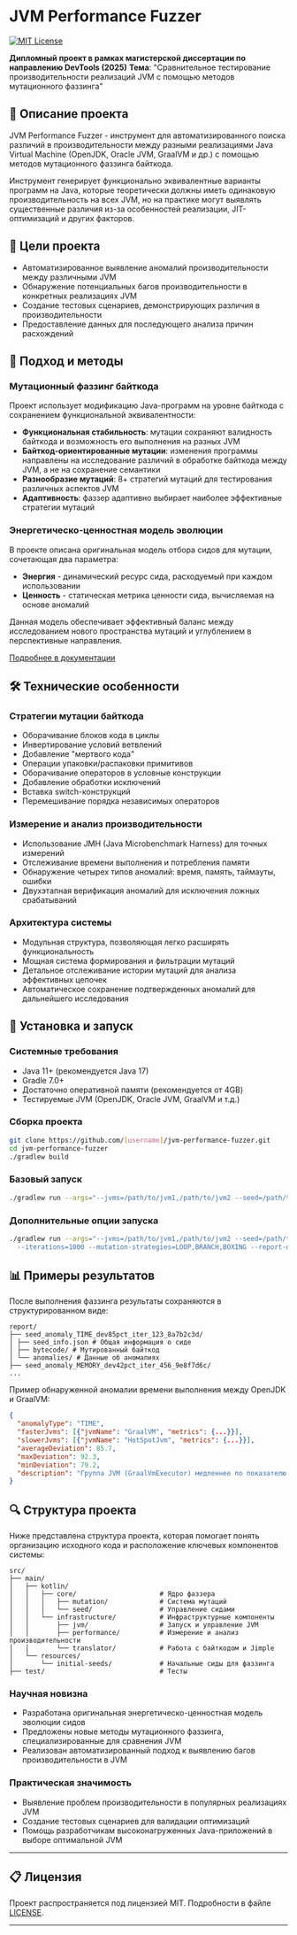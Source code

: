 # JVM Performance Fuzzer

[![MIT License](https://img.shields.io/badge/License-MIT-green.svg)](https://choosealicense.com/licenses/mit/)

**Дипломный проект в рамках магистерской диссертации по направлению DevTools (2025)**
**Тема**: "Сравнительное тестирование производительности реализаций JVM с помощью методов мутационного фаззинга"

## 📖 Описание проекта

JVM Performance Fuzzer - инструмент для автоматизированного поиска различий в производительности между разными реализациями Java Virtual Machine (OpenJDK, Oracle JVM, GraalVM и др.) с помощью методов мутационного фаззинга байткода.

Инструмент генерирует функционально эквивалентные варианты программ на Java, которые теоретически должны иметь одинаковую производительность на всех JVM, но на практике могут выявлять существенные различия из-за особенностей реализации, JIT-оптимизаций и других факторов.

## 🎯 Цели проекта

- Автоматизированное выявление аномалий производительности между различными JVM
- Обнаружение потенциальных багов производительности в конкретных реализациях JVM
- Создание тестовых сценариев, демонстрирующих различия в производительности
- Предоставление данных для последующего анализа причин расхождений

## 🧠 Подход и методы

### Мутационный фаззинг байткода

Проект использует модификацию Java-программ на уровне байткода с сохранением функциональной эквивалентности:

- **Функциональная стабильность**: мутации сохраняют валидность байткода и возможность его выполнения на разных JVM
- **Байткод-ориентированные мутации**: изменения программы направлены на исследование различий в обработке байткода между JVM, а не на сохранение семантики
- **Разнообразие мутаций**: 8+ стратегий мутаций для тестирования различных аспектов JVM
- **Адаптивность**: фаззер адаптивно выбирает наиболее эффективные стратегии мутаций

### Энергетическо-ценностная модель эволюции

В проекте описана оригинальная модель отбора сидов для мутации, сочетающая два параметра:

- **Энергия** - динамический ресурс сида, расходуемый при каждом использовании
- **Ценность** - статическая метрика ценности сида, вычисляемая на основе аномалий

Данная модель обеспечивает эффективный баланс между исследованием нового пространства мутаций и углублением в перспективные направления.

[Подробнее в документации](./documentation/EnergyInterestingnessModel.md)

## 🛠️ Технические особенности

### Стратегии мутации байткода

- Оборачивание блоков кода в циклы
- Инвертирование условий ветвлений
- Добавление "мертвого кода"
- Операции упаковки/распаковки примитивов
- Оборачивание операторов в условные конструкции
- Добавление обработки исключений
- Вставка switch-конструкций
- Перемешивание порядка независимых операторов

### Измерение и анализ производительности

- Использование JMH (Java Microbenchmark Harness) для точных измерений
- Отслеживание времени выполнения и потребления памяти
- Обнаружение четырех типов аномалий: время, память, таймауты, ошибки
- Двухэтапная верификация аномалий для исключения ложных срабатываний

### Архитектура системы

- Модульная структура, позволяющая легко расширять функциональность
- Мощная система формирования и фильтрации мутаций
- Детальное отслеживание истории мутаций для анализа эффективных цепочек
- Автоматическое сохранение подтвержденных аномалий для дальнейшего исследования

## 🚀 Установка и запуск

### Системные требования

- Java 11+ (рекомендуется Java 17)
- Gradle 7.0+
- Достаточно оперативной памяти (рекомендуется от 4GB)
- Тестируемые JVM (OpenJDK, Oracle JVM, GraalVM и т.д.)

### Сборка проекта

```bash
git clone https://github.com/[username]/jvm-performance-fuzzer.git
cd jvm-performance-fuzzer
./gradlew build
```

### Базовый запуск
```bash
./gradlew run --args="--jvms=/path/to/jvm1,/path/to/jvm2 --seed=/path/to/seed.jar --iterations=1000"
```

### Дополнительные опции запуска
```bash
./gradlew run --args="--jvms=/path/to/jvm1,/path/to/jvm2 --seed=/path/to/seed.jar \
  --iterations=1000 --mutation-strategies=LOOP,BRANCH,BOXING --report-dir=./report"
```

## 📊 Примеры результатов

После выполнения фаззинга результаты сохраняются в структурированном виде:
```
report/
├── seed_anomaly_TIME_dev85pct_iter_123_8a7b2c3d/
│ ├── seed_info.json # Общая информация о сиде
│ ├── bytecode/ # Мутированный байткод
│ └── anomalies/ # Данные об аномалиях
├── seed_anomaly_MEMORY_dev42pct_iter_456_9e8f7d6c/
...
```

Пример обнаруженной аномалии времени выполнения между OpenJDK и GraalVM:
```json
{
  "anomalyType": "TIME",
  "fasterJvms": [{"jvmName": "GraalVM", "metrics": {...}}],
  "slowerJvms": [{"jvmName": "HotSpotJvm", "metrics": {...}}],
  "averageDeviation": 85.7,
  "maxDeviation": 92.3,
  "minDeviation": 79.2,
  "description": "Группа JVM (GraalVmExecutor) медленнее по показателю времени выполнения на 85.7% по сравнению с группой (HotSpotJvmExecutor)"
}
```

## 🔍 Структура проекта

Ниже представлена структура проекта, которая помогает понять организацию исходного кода и расположение ключевых компонентов системы:

```
src/
├── main/
│   ├── kotlin/
│   │   ├── core/                     # Ядро фаззера
│   │   │   ├── mutation/             # Система мутаций
│   │   │   └── seed/                 # Управление сидами
│   │   └── infrastructure/           # Инфраструктурные компоненты
│   │       ├── jvm/                  # Запуск и управление JVM
│   │       ├── performance/          # Измерение и анализ производительности
│   │       └── translator/           # Работа с байткодом и Jimple
│   └── resources/
│       └── initial-seeds/            # Начальные сиды для фаззинга
├── test/                             # Тесты
```

### Научная новизна

- Разработана оригинальная энергетическо-ценностная модель эволюции сидов
- Предложены новые методы мутационного фаззинга, специализированные для сравнения JVM
- Реализован автоматизированный подход к выявлению багов производительности в JVM

### Практическая значимость

- Выявление проблем производительности в популярных реализациях JVM
- Создание тестовых сценариев для валидации оптимизаций
- Помощь разработчикам высоконагруженных Java-приложений в выборе оптимальной JVM

---

## 📋 Лицензия

Проект распространяется под лицензией MIT. Подробности в файле [LICENSE](LICENSE).

---
